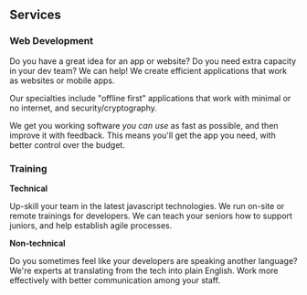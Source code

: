 ## Services

### Web Development

Do you have a great idea for an app or website? Do you need extra capacity in your dev team? 
We can help! We create efficient applications that work as websites or mobile apps.

Our specialties include "offline first" applications that work with minimal or no internet, and security/cryptography.

We get you working software _you can use_ as fast as possible, and then improve it with feedback.
This means you'll get the app you need, with better control over the budget.

### Training

**Technical**

Up-skill your team in the latest javascript technologies.
We run on-site or remote trainings for developers.
We can teach your seniors how to support juniors, and help establish agile processes.

**Non-technical**

Do you sometimes feel like your developers are speaking another language?
We're experts at translating from the tech into plain English.
Work more effectively with better communication among your staff.

